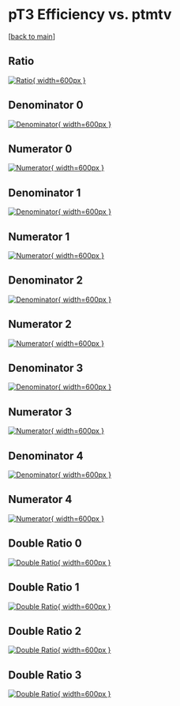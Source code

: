 # pT3 Efficiency vs. ptmtv

[[back to main](./)]



## Ratio

[![Ratio](../mtv/var/pT3_loweta_13_0_eff_ptmtv.png){ width=600px }](../mtv/var/pT3_loweta_13_0_eff_ptmtv.pdf)

## Denominator 0

[![Denominator](../mtv/den/pT3_loweta_13_0_eff_ptmtv_den0.png){ width=600px }](../mtv/den/pT3_loweta_13_0_eff_ptmtv_den0.pdf)

## Numerator 0

[![Numerator](../mtv/num/pT3_loweta_13_0_eff_ptmtv_num0.png){ width=600px }](../mtv/num/pT3_loweta_13_0_eff_ptmtv_num0.pdf)

## Denominator 1

[![Denominator](../mtv/den/pT3_loweta_13_0_eff_ptmtv_den1.png){ width=600px }](../mtv/den/pT3_loweta_13_0_eff_ptmtv_den1.pdf)

## Numerator 1

[![Numerator](../mtv/num/pT3_loweta_13_0_eff_ptmtv_num1.png){ width=600px }](../mtv/num/pT3_loweta_13_0_eff_ptmtv_num1.pdf)

## Denominator 2

[![Denominator](../mtv/den/pT3_loweta_13_0_eff_ptmtv_den2.png){ width=600px }](../mtv/den/pT3_loweta_13_0_eff_ptmtv_den2.pdf)

## Numerator 2

[![Numerator](../mtv/num/pT3_loweta_13_0_eff_ptmtv_num2.png){ width=600px }](../mtv/num/pT3_loweta_13_0_eff_ptmtv_num2.pdf)

## Denominator 3

[![Denominator](../mtv/den/pT3_loweta_13_0_eff_ptmtv_den3.png){ width=600px }](../mtv/den/pT3_loweta_13_0_eff_ptmtv_den3.pdf)

## Numerator 3

[![Numerator](../mtv/num/pT3_loweta_13_0_eff_ptmtv_num3.png){ width=600px }](../mtv/num/pT3_loweta_13_0_eff_ptmtv_num3.pdf)

## Denominator 4

[![Denominator](../mtv/den/pT3_loweta_13_0_eff_ptmtv_den4.png){ width=600px }](../mtv/den/pT3_loweta_13_0_eff_ptmtv_den4.pdf)

## Numerator 4

[![Numerator](../mtv/num/pT3_loweta_13_0_eff_ptmtv_num4.png){ width=600px }](../mtv/num/pT3_loweta_13_0_eff_ptmtv_num4.pdf)

## Double Ratio 0

[![Double Ratio](../mtv/ratio/pT3_loweta_13_0_eff_ptmtv_ratio0.png){ width=600px }](../mtv/ratio/pT3_loweta_13_0_eff_ptmtv_ratio0.pdf)

## Double Ratio 1

[![Double Ratio](../mtv/ratio/pT3_loweta_13_0_eff_ptmtv_ratio1.png){ width=600px }](../mtv/ratio/pT3_loweta_13_0_eff_ptmtv_ratio1.pdf)

## Double Ratio 2

[![Double Ratio](../mtv/ratio/pT3_loweta_13_0_eff_ptmtv_ratio2.png){ width=600px }](../mtv/ratio/pT3_loweta_13_0_eff_ptmtv_ratio2.pdf)

## Double Ratio 3

[![Double Ratio](../mtv/ratio/pT3_loweta_13_0_eff_ptmtv_ratio3.png){ width=600px }](../mtv/ratio/pT3_loweta_13_0_eff_ptmtv_ratio3.pdf)


